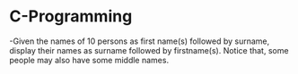 # C-Programming

-Given the names of 10 persons as first name(s) followed by surname, display their names as surname
followed by firstname(s). Notice that, some people may also have some middle names.